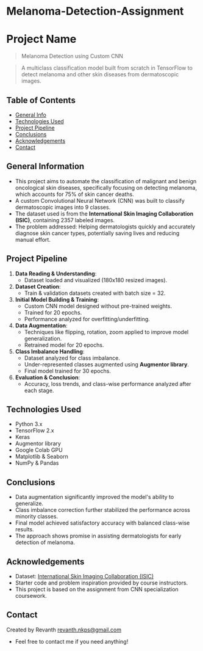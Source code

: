 # Melanoma-Detection-Assignment
# Project Name
> Melanoma Detection using Custom CNN

> A multiclass classification model built from scratch in TensorFlow to detect melanoma and other skin diseases from dermatoscopic images.

## Table of Contents
* [General Info](#general-information)
* [Technologies Used](#technologies-used)
* [Project Pipeline](#project-pipeline)
* [Conclusions](#conclusions)
* [Acknowledgements](#acknowledgements)
* [Contact](#contact)

## General Information
- This project aims to automate the classification of malignant and benign oncological skin diseases, specifically focusing on detecting melanoma, which accounts for 75% of skin cancer deaths.
- A custom Convolutional Neural Network (CNN) was built to classify dermatoscopic images into 9 classes.
- The dataset used is from the **International Skin Imaging Collaboration (ISIC)**, containing 2357 labeled images.
- The problem addressed: Helping dermatologists quickly and accurately diagnose skin cancer types, potentially saving lives and reducing manual effort.

## Project Pipeline
1. **Data Reading & Understanding**:
   - Dataset loaded and visualized (180x180 resized images).
2. **Dataset Creation**:
   - Train & validation datasets created with batch size = 32.
3. **Initial Model Building & Training**:
   - Custom CNN model designed without pre-trained weights.
   - Trained for 20 epochs.
   - Performance analyzed for overfitting/underfitting.
4. **Data Augmentation**:
   - Techniques like flipping, rotation, zoom applied to improve model generalization.
   - Retrained model for 20 epochs.
5. **Class Imbalance Handling**:
   - Dataset analyzed for class imbalance.
   - Under-represented classes augmented using **Augmentor library**.
   - Final model trained for 30 epochs.
6. **Evaluation & Conclusion**:
   - Accuracy, loss trends, and class-wise performance analyzed after each stage.

## Technologies Used
- Python 3.x
- TensorFlow 2.x
- Keras
- Augmentor library
- Google Colab GPU
- Matplotlib & Seaborn
- NumPy & Pandas

## Conclusions
- Data augmentation significantly improved the model's ability to generalize.
- Class imbalance correction further stabilized the performance across minority classes.
- Final model achieved satisfactory accuracy with balanced class-wise results.
- The approach shows promise in assisting dermatologists for early detection of melanoma.

## Acknowledgements
- Dataset: [International Skin Imaging Collaboration (ISIC)](https://www.isic-archive.com/)
- Starter code and problem inspiration provided by course instructors.
- This project is based on the assignment from CNN specialization coursework.

## Contact
Created by Revanth
revanth.nkps@gmail.com
- Feel free to contact me if you need anything!

